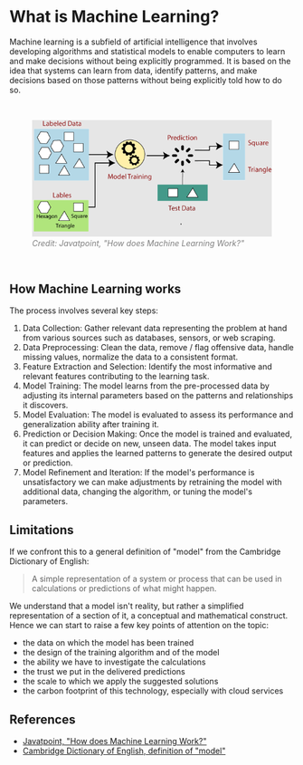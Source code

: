 # What is Machine Learning?

Machine learning is a subfield of artificial intelligence that involves developing algorithms and statistical models to enable computers to learn and make decisions without being explicitly programmed. It is based on the idea that systems can learn from data, identify patterns, and make decisions based on those patterns without being explicitly told how to do so.

<br>
<figure>
  <img src="../assets/lecture/javatpoint-how-does-machine-learning-work.png">
  <figcaption style="color:grey; font-style: italic;">Credit: Javatpoint, "How does Machine Learning Work?"</figcaption>
</figure>
<br>

## How Machine Learning works

The process involves several key steps:

1. Data Collection: Gather relevant data representing the problem at hand from various sources such as databases, sensors, or web scraping.
2. Data Preprocessing: Clean the data, remove / flag offensive data, handle missing values, normalize the data to a consistent format.
3. Feature Extraction and Selection: Identify the most informative and relevant features contributing to the learning task.
4. Model Training: The model learns from the pre-processed data by adjusting its internal parameters based on the patterns and relationships it discovers.
5. Model Evaluation: The model is evaluated to assess its performance and generalization ability after training it.
6. Prediction or Decision Making: Once the model is trained and evaluated, it can predict or decide on new, unseen data. The model takes input features and applies the learned patterns to generate the desired output or prediction.
7. Model Refinement and Iteration: If the model's performance is unsatisfactory we can make adjustments by retraining the model with additional data, changing the algorithm, or tuning the model's parameters.

## Limitations

If we confront this to a general definition of "model" from the Cambridge Dictionary of English:

> A simple representation of a system or process that can be used in calculations or predictions of what might happen.

We understand that a model isn't reality, but rather a simplified representation of a section of it, a conceptual and mathematical construct. Hence we can start to raise a few key points of attention on the topic:

- the data on which the model has been trained
- the design of the training algorithm and of the model
- the ability we have to investigate the calculations
- the trust we put in the delivered predictions
- the scale to which we apply the suggested solutions
- the carbon footprint of this technology, especially with cloud services

## References

- [Javatpoint, "How does Machine Learning Work?"](https://www.javatpoint.com/how-does-machine-learning-work)
- [Cambridge Dictionary of English, definition of "model"](https://dictionary.cambridge.org/dictionary/english/model)
